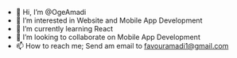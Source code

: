 - 👋 Hi, I’m @OgeAmadi
- 👀 I’m interested in Website and Mobile App Development 
- 🌱 I’m currently learning React 
- 💞️ I’m looking to collaborate on Mobile App Development 
- 📫 How to reach me; Send am email to favouramadi1@gmail.com 

<!---
OgeAmadi/OgeAmadi is a ✨ special ✨ repository because its `README.md` (this file) appears on your GitHub profile.
You can click the Preview link to take a look at your changes.
--->
